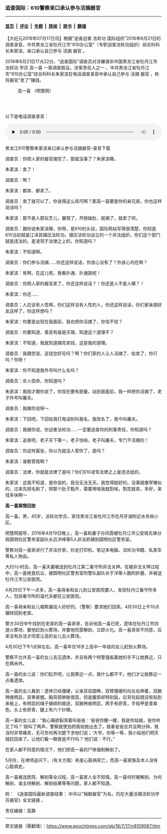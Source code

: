 ### 追查国际：610警察亲口承认参与活摘器官

---

#### [首页](../../../..?n8109067) &nbsp;|&nbsp; [评论](../../../../../epoch-comment?n8109067) &nbsp;|&nbsp; [专题](../../../../../epoch-special?n8109067) &nbsp;|&nbsp; [禁闻](../../../../../epoch-news?n8109067) &nbsp;|&nbsp; [禁书](../../../../../books?n8109067) &nbsp;|&nbsp; [翻墙](https://github.com/gfw-breaker/nogfw/blob/master/README.md?n8109067)


<div class="post_content" id="artbody" itemprop="articleBody">
 <!-- article content begin -->
 <p>
  【大纪元2016年07月17日讯】根据“追查迫害
  <ok href="https://www.epochtimes.com/gb/tag/%E6%B3%95%E8%BD%AE%E5%8A%9F.html">
   法轮功
  </ok>
  国际组织”2016年6月21日的调查录音，中共黑龙江省牡丹江市“610办公室”（专职迫害法轮功组织）综合科科长朱家滨，亲口承认自己参与
  <ok href="https://www.epochtimes.com/gb/tag/%E6%B4%BB%E6%91%98.html">
   活摘
  </ok>
  <ok href="https://www.epochtimes.com/gb/tag/%E5%99%A8%E5%AE%98.html">
   器官
  </ok>
  。
 </p>
 <p>
  2016年6月21日17点22分，“追查国际”调查员对涉嫌谋杀中国黑龙江省牡丹江市
  <ok href="https://www.epochtimes.com/gb/tag/%E6%B3%95%E8%BD%AE%E5%8A%9F.html">
   法轮功
  </ok>
  学员
  <ok href="https://www.epochtimes.com/gb/tag/%E9%AB%98%E4%B8%80%E5%96%9C.html">
   高一喜
  </ok>
  一案调查取证。涉案责任人之一 、中共黑龙江省牡丹江市“610办公室”综合科科长朱家滨在电话调查录音中承认自己参与
  <ok href="https://www.epochtimes.com/gb/tag/%E6%B4%BB%E6%91%98.html">
   活摘
  </ok>
  <ok href="https://www.epochtimes.com/gb/tag/%E5%99%A8%E5%AE%98.html">
   器官
  </ok>
  ，称将器官“卖了”赚钱。
 </p>
 <figure class="wp-caption aligncenter" style="width: 300px">
  <ok href="http://www.minghui.org/mh/article_images/2016-5-30-minghui-mudanjiang-gaoyixi-1.png" target="_blank">
   <img alt="" src="//www.minghui.org/mh/article_images/2016-5-30-minghui-mudanjiang-gaoyixi-1.png"/>
  </ok>
  <br/><figcaption class="wp-caption-text">
   <ok href="https://www.epochtimes.com/gb/tag/%E9%AB%98%E4%B8%80%E5%96%9C.html">
    高一喜
   </ok>
   （明慧网）
  </figcaption><br/>
 </figure><br/>
 <p>
  以下是电话调查录音：
 </p>
 <!--[if lt IE 9]><script>document.createElement('audio');</script><![endif]-->
 <audio class="wp-audio-shortcode" controls="controls" id="audio-8109067-1" preload="none" style="width: 100%;">
  <source src="https://i.epochtimes.com/assets/uploads/2016/07/67047_1.1.gao_xi_bei_huo_zhai_lu_yin_zheng_ju_-610zhu_jia_bin_qin_kou_cheng_ren__edited-2.mp3?_=1" type="audio/mpeg"/>
  <ok href="https://i.epochtimes.com/assets/uploads/2016/07/67047_1.1.gao_xi_bei_huo_zhai_lu_yin_zheng_ju_-610zhu_jia_bin_qin_kou_cheng_ren__edited-2.mp3">
   https://i.epochtimes.com/assets/uploads/2016/07/67047_1.1.gao_xi_bei_huo_zhai_lu_yin_zheng_ju_-610zhu_jia_bin_qin_kou_cheng_ren__edited-2.mp3
  </ok>
 </audio>
 <p>
  <ok href="http://www.zhuichaguoji.org/sites/default/files/report/2016/07/67047_1.1.gao_xi_bei_huo_zhai_lu_yin_zheng_ju_--610zhu_jia_bin_qin_kou_cheng_ren__edited-2.mp3" target="_blank">
   黑龙江610警察朱家滨亲口承认参与活摘器官–录音下载
  </ok>
 </p>
 <p>
  调查员：你把人家的器官摘完了，那就没事了？朱家滨哪。
 </p>
 <p>
  朱家滨：卖了！
 </p>
 <p>
  调查员：啊？
 </p>
 <p>
  朱家滨：都卖、都卖了。
 </p>
 <p>
  调查员：卖了就可以了，你说得这么轻巧啊？那高一喜要是你的亲兄弟，你也这样说话吗？
 </p>
 <p>
  朱家滨：那不是人那玩艺儿，屠戮了，开肠破肚，就摘了，就卖了呗。
 </p>
 <p>
  调查员：跟你说朱家滨哪，你呀，是610的头目，国际网站写得很清楚，你知道610当初就是江泽民镇压法轮功，镇压法轮功设立的一个非法组织，你们这个部门就是违法的，是凌驾于法律之上的，你知道吗？
 </p>
 <p>
  朱家滨：不知道啊。
 </p>
 <p>
  调查员：你们参与活摘……你还这样说话，你良心没有了？你良心何在啊？
 </p>
 <p>
  朱家滨：有啊，在这儿呢，我看扑通、扑通跳呢！
 </p>
 <p>
  调查员：你把人家的器官卖了，你还这样说话？！你还是人不是人哪？！
 </p>
 <p>
  朱家滨：你还……
 </p>
 <p>
  调查员：人应该有人性啊，你们这样没有人性的人，你还这样说话，你们家亲朋好友这样了，你这样想吗？
 </p>
 <p>
  朱家滨：你要是出现在我面前，我也把你活摘了，你信不信？
 </p>
 <p>
  调查员：你要知道，善恶有报是天理，知道这个道理不？
 </p>
 <p>
  朱家滨：不知道，我就知道摘完卖钱，这是我的道理。
 </p>
 <p>
  调查员：我跟您说，这钱您好花吗？啊？你们家的人让人活摘了、给卖了，你行吗？你呀！
 </p>
 <p>
  朱家滨：你不知道我外号叫什么名吗？
 </p>
 <p>
  调查员：杀人偿命，你知道吗？
 </p>
 <p>
  朱家滨：我刚才跟你说了，你现在要有胆量，站到我面前，我一样把你活摘了，老子外号叫屠夫。
 </p>
 <p>
  调查员：我跟你说呀～
 </p>
 <p>
  朱家滨：下回吧，下回给我打电话别叫我名，我改名了，我今叫屠夫。
 </p>
 <p>
  调查员：我跟你说，你迫害法轮功……一定要追查你的刑事责任，你知道吗？
 </p>
 <p>
  朱家滨：追查吧，老子天下第一，老子怕啥，老子叫屠夫，专门干活摘的！
 </p>
 <p>
  调查员：你这样嚣张，你以为就没人管你了，是吗？
 </p>
 <p>
  朱家滨：谁敢管我啊？
 </p>
 <p>
  调查员：法律，你就是法律了是吗？你们610凌驾法律之上是违法组织。
 </p>
 <p>
  朱家滨：这我不知道，是你说的，我没无法无天。我觉得挺好的。没事就像宰猪似的，过来先把毛剃了，把那个肚子豁开，需要用啥我就割啥，割完就卖，多好，来钱多快啊～
 </p>
 <p>
  <strong>
   高一喜案情回放
  </strong>
 </p>
 <p>
  高一喜，男，45岁，法轮功学员，家住黑龙江省牡丹江市在月牙湖附近水务局小区。
 </p>
 <p>
  明慧网报导，2016年4月19日晚上，高一喜和妻子孙凤霞被牡丹江市公安局先锋分局圆明社区警务室副队长吕洪峰等5人非法抓捕到圆明社区警务室。
 </p>
 <p>
  警察对高一喜家进行了非法抄家，抄走打印机、笔记本电脑、法轮功书籍、私家车等私人物品。
 </p>
 <p>
  大约1小时后，高一喜夫妻被送到牡丹江第二看守所非法关押。在被非法关押过程中，高一喜绝食抗议，被圆明社区警务室刑警队副队长于洋等人酷刑折磨，并被送牡丹江市公安医院。
 </p>
 <p>
  4月29日下午一点多，高一喜母亲和女儿到公安医院要人，发现牡丹江看守所多人，包括看守所的温代夫都在公安医院。
 </p>
 <p>
  高一喜母亲和女儿被欺骗说人好好的。（警察）要求她们回家。4月30日上午10点辗转回到老家。
 </p>
 <p>
  警方30日中午找到在老家的高一喜哥哥，告诉他高一喜已死，遗体在牡丹江市四道火葬场，要他赶到火葬场，并要他同意解剖、立即火化。高一喜哥哥不同意，后来没有办法才同意让高的女儿去火葬场。
 </p>
 <p>
  4月30日下午1点钟左右，高一喜年仅16岁上高中一年级的女儿赶到火葬场。
 </p>
 <p>
  警察不允许高一喜的女儿去见遗体，并且有两个特警强扳着她的手不让她靠近，只在两米外。
 </p>
 <p>
  高一喜的女儿说：你们松开吧，让我靠近一点，我什么都不干。他们才让她靠近一点看遗体。
 </p>
 <p>
  高一喜的女儿看到：遗体已经僵硬，父亲双目圆睁，双臂僵硬的向左右伸着，双腕铐痕明显，双拳紧握。胸背部肿胀很高，但是腹部却特别扁，后背往起翘没有贴到床板上，有明显的绳子捆绑的痕迹，双腕铐痕明显，两手有瘀青，手指甲是青紫色，头上有瘀青，腿上有六个针眼。
 </p>
 <p>
  高一喜的女儿说：“我心痛欲裂哭着叫爸爸：‘爸爸你醒一醒，我是你姑娘，爸你听见了吗？’刚叫了两声，警察就使劲把我给拖出去了。我看爸爸总共没两分钟。我当时非常痛苦，无可奈何再次跪下求他们说；‘大爷，你等一等，我小姑他们明天就赶回来了。让他们看一眼我爸不行吗？’他们说：不行。”
 </p>
 <p>
  在家人都不同意的情况下，他们把高一喜的尸体强制解剖了。
 </p>
 <p>
  5月份，在律师追问下，（有关方面）称是心脏病死亡，而高一喜家族及本人没有心脏病史。
 </p>
 <p>
  高一喜被送医院、解剖等全过程，高一喜家人全不知情。高一喜何时被解剖、为何解剖、谁主持解剖、解剖结果等等问题，家人都不知道。
 </p>
 <p>
  附：
  <ok href="http://www.zhuichaguoji.org/node/67047" target="_blank">
   《追查国际最新调查结果： 中共以“捐献器官”为名，仍在大量活摘法轮功学员器官》全文链接
  </ok>
  。
 </p>
 <p>
  责任编辑：高静
 </p>
 <!-- article content end -->
 <div id="below_article_ad">
 </div>
</div>


---

原文链接（需翻墙）：https://www.epochtimes.com/gb/16/7/17/n8109067.htm